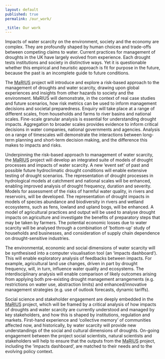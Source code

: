 ```yaml
---
layout: default
published: true
permalink: /our_work/

_title: Our work
---
```

Impacts of water scarcity on the environment, society and the economy are complex. They are profoundly shaped by human choices and trade-offs between competing claims to water. Current practices for management of droughts in the UK have largely evolved from experience. Each drought tests institutions and society in distinctive ways. Yet it is questionable whether this empirical and heuristic approach is fit for purpose in the future, because the past is an incomplete guide to future conditions.

The <abbr title="Managing the Risks, Impacts and Uncertainties of drought and water Scarcity">MaRIUS</abbr> project will introduce and explore a risk-based approach to the management of droughts and water scarcity, drawing upon global experiences and insights from other hazards to society and the environment. MaRIUS will demonstrate, in the context of real case studies and future scenarios, how risk metrics can be used to inform management decisions and societal preparedness. Enquiry will take place at a range of different scales, from households and farms to river basins and national scales. Fine-scale granular analysis is essential for understanding drought impacts. Aggregation to broader scales provides evidence to inform critical decisions in water companies, national governments and agencies. Analysis on a range of timescales will demonstrate the interactions between long-term planning and short-term decision making, and the difference this makes to impacts and risks.

Underpinning the risk-based approach to management of water scarcity, the <abbr title="Managing the Risks, Impacts and Uncertainties of drought and water Scarcity">MaRIUS</abbr> project will develop an integrated suite of models of drought processes and impacts of water scarcity. A new ‘event set’ of past and possible future hydroclimatic drought conditions will enable extensive testing of drought scenarios. The representation of drought processes in hydrological models at catchment and national scales will be enhanced, enabling improved analysis of drought frequency, duration and severity. Models for assessment of the risks of harmful water quality, in rivers and reservoirs, will be developed. The representation of drought impacts in models of species abundance and biodiversity in rivers and wetland ecosystems, such as fens, lowland and upland bogs, will be enhanced. A model of agricultural practices and output will be used to analyse drought impacts on agriculture and investigate the benefits of preparatory steps that may be taken by farmers. The potential economic losses due to water scarcity will be analysed through a combination of ‘bottom-up’ study of households and businesses, and consideration of supply chain dependence on drought-sensitive industries.

The environmental, economic and social dimensions of water scarcity will be synthesised into a computer visualisation tool (an ‘impacts dashboard’). This will enable exploratory analysis of feedbacks between impacts. For example, agricultural land use changes, driven in part by drought frequency, will, in turn, influence water quality and ecosystems. The interdisciplinary analysis will enable comparison of likely outcomes arising from applying both pre-existing drought management arrangements (e.g. restrictions on water use, abstraction limits) and enhanced/innovative management strategies (e.g. use of outlook forecasts, dynamic tariffs).

Social science and stakeholder engagement are deeply embedded in the <abbr title="Managing the Risks, Impacts and Uncertainties of drought and water Scarcity">MaRIUS</abbr> project, which will be framed by a critical analysis of how impacts of droughts and water scarcity are currently understood and managed by key stakeholders, and how this is shaped by institutions, regulation and markets. First-hand experience and ‘collective memory’ of communities affected now, and historically, by water scarcity will provide new understandings of the social and cultural dimensions of droughts. On-going engagement between the project social scientists, natural scientists and stakeholders will help to ensure that the outputs from the <abbr title="Managing the Risks, Impacts and Uncertainties of drought and water Scarcity">MaRIUS</abbr> project, including the ‘impacts dashboard’, are matched to their needs and to the evolving policy context.